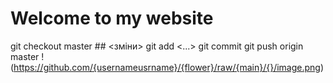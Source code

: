# Welcome to my website
git checkout master
      ## <зміни>
  git add <...>
  git commit 
  git push origin master
!(https://github.com/{usernameusrname}/{flower}/raw/{main}/{}/image.png)
